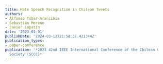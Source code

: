 ```yaml
---
title: Hate Speech Recognition in Chilean Tweets
authors:
- Alfonso Tobar-Arancibia
- Sebastián Moreno
- Javier Lopatin
date: '2023-01-01'
publishDate: '2024-03-12T21:58:37.421344Z'
publication_types:
- paper-conference
publication: '*2023 42nd IEEE International Conference of the Chilean Computer Science
  Society (SCCC)*'
---
```

